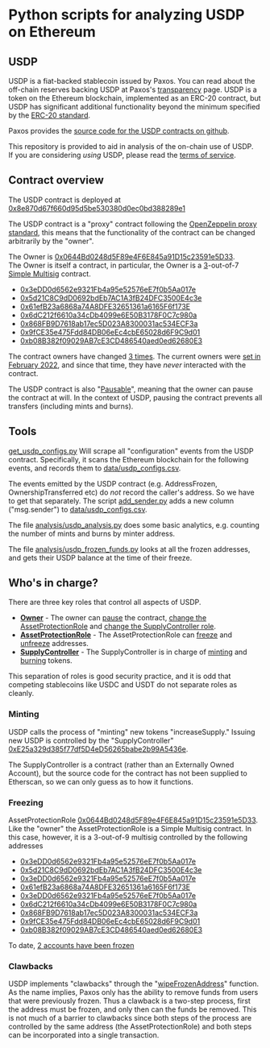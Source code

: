 # Python scripts for analyzing USDP on Ethereum

## USDP

USDP is a fiat-backed stablecoin issued by Paxos.  You can read about the off-chain reserves backing USDP at Paxos's [transparency](https://paxos.com/regulation-and-transparency/) page.
USDP is a token on the Ethereum blockchain, implemented as an ERC-20 contract, but USDP has significant additional functionality beyond the minimum specified by the [ERC-20 standard](https://ethereum.org/en/developers/docs/standards/tokens/erc-20/).

Paxos provides the [source code for the USDP contracts on github](https://github.com/paxosglobal/usdp-contracts).

This repository is provided to aid in analysis of the on-chain use of USDP.  
If you are considering *using* USDP, please read the [terms of service](https://paxos.com/stablecoin-terms-and-conditions/).

## Contract overview

The USDP contract is deployed at [0x8e870d67f660d95d5be530380d0ec0bd388289e1](https://etherscan.io/address/0x8e870d67f660d95d5be530380d0ec0bd388289e1)

The USDP contract is a "proxy" contract following the [OpenZeppelin proxy standard](https://docs.openzeppelin.com/contracts/4.x/api/proxy), this means that the 
functionality of the contract can be changed arbitrarily by the "owner".

The Owner is [0x0644Bd0248d5F89e4F6E845a91D15c23591e5D33](https://etherscan.io/address/0x0644Bd0248d5F89e4F6E845a91D15c23591e5D33).  
The Owner is itself a contract, in particular, the Owner is a [3](https://etherscan.io/address/0x0644Bd0248d5F89e4F6E845a91D15c23591e5D33#readContract#F1)-out-of-7 [Simple Multisig](https://github.com/christianlundkvist/simple-multisig) 
contract.

* [0x3eDD0d6562e9321Fb4a95e52576eE7f0b5Aa017e](https://etherscan.io/address/0x3eDD0d6562e9321Fb4a95e52576eE7f0b5Aa017e)
* [0x5d21C8C9dD0692bdEb7AC1A3fB24DFC3500E4c3e](https://etherscan.io/address/0x5d21C8C9dD0692bdEb7AC1A3fB24DFC3500E4c3e)
* [0x61efB23a6868a74A8DFE32651361a6165F6f173E](https://etherscan.io/address/0x61efB23a6868a74A8DFE32651361a6165F6f173E)
* [0x6dC212f6610a34cDb4099e6E50B3178F0C7c980a](https://etherscan.io/address/0x6dC212f6610a34cDb4099e6E50B3178F0C7c980a)
* [0x868FB9D7618ab17ec5D023A8300031ac534ECF3a](https://etherscan.io/address/0x868FB9D7618ab17ec5D023A8300031ac534ECF3a)
* [0x9fCE35e475Fdd84DB06eEc4cbE65028d6F9C9d01](https://etherscan.io/address/0x9fCE35e475Fdd84DB06eEc4cbE65028d6F9C9d01)
* [0xb08B382f09029AB7cE3CD486540aed0ed62680E3](https://etherscan.io/address/0xb08B382f09029AB7cE3CD486540aed0ed62680E3)

The contract owners have changed [3 times](https://bloxy.info/txs/calls_sc/0x0644bd0248d5f89e4f6e845a91d15c23591e5d33?signature_id=1494288).
The current owners were [set in February 2022](https://etherscan.io/tx/0xb84579abb8df34672e5d1fcd57da30fec4fcf6900f63ce80ddd976c57e1d69f6), and since that time, they have *never* 
interacted with the contract.

The USDP contract is also "[Pausable](https://docs.openzeppelin.com/contracts/4.x/api/security#Pausable)", meaning that the owner can pause the contract at will.  In the context of 
USDP, pausing the contract prevents all transfers (including mints and burns).

## Tools

[get_usdp_configs.py](get_usdp_configs.py) Will scrape all "configuration" events from the USDP contract.  Specifically, it scans the Ethereum blockchain for the following events, 
and records them to [data/usdp_configs.csv](data/usdp_configs.csv).

The events emitted by the USDP contract (e.g. AddressFrozen, OwnershipTransferred etc) do *not* record the caller's address.  So we have to get that separately.
The script [add_sender.py](add_sender.py) adds a new column ("msg.sender") to [data/usdp_configs.csv](data/usdp_configs.csv).

The file [analysis/usdp_analysis.py](analysis/usdp_analysis.py) does some basic analytics, e.g. counting the number of mints and burns by minter address.

The file [analysis/usdp_frozen_funds.py](analysis/usdp_frozen_funds.py) looks at all the frozen addresses, and gets their USDP balance at the time of their freeze.

## Who's in charge?

There are three key roles that control all aspects of USDP.

* **[Owner](https://etherscan.io/address/0x0644Bd0248d5F89e4F6E845a91D15c23591e5D33)** - The owner can [pause](https://github.com/paxosglobal/usdp-contracts/blob/master/contracts/USDPImplementationV3.sol#L346) the contract, 
[change the AssetProtectionRole](https://github.com/paxosglobal/usdp-contracts/blob/master/contracts/USDPImplementationV3.sol#L368) and [change the SupplyController role](https://github.com/paxosglobal/usdp-contracts/blob/master/contracts/USDPImplementationV3.sol#L429).
* **[AssetProtectionRole](https://etherscan.io/address/0x0644Bd0248d5F89e4F6E845a91D15c23591e5D33)** - The AssetProtectionRole can [freeze](https://github.com/paxosglobal/usdp-contracts/blob/master/contracts/USDPImplementationV3.sol#L429) and [unfreeze](https://github.com/paxosglobal/usdp-contracts/blob/master/contracts/USDPImplementationV3.sol#L392)
addresses.
* **[SupplyController](https://etherscan.io/address/0xE25a329d385f77df5D4eD56265babe2b99A5436e)** - The SupplyController is in charge of [minting](https://github.com/paxosglobal/usdp-contracts/blob/master/contracts/USDPImplementationV3.sol#L445) and [burning](https://github.com/paxosglobal/usdp-contracts/blob/master/contracts/USDPImplementationV3.sol#L458) 
tokens.

This separation of roles is good security practice, and it is odd that competing stablecoins like USDC and USDT do not separate roles as cleanly.

### Minting

USDP calls the process of "minting" new tokens "increaseSupply."
Issuing new USDP is controlled by the "SupplyController" [0xE25a329d385f77df5D4eD56265babe2b99A5436e](https://etherscan.io/address/0xE25a329d385f77df5D4eD56265babe2b99A5436e).

The SupplyController is a contract (rather than an Externally Owned Account), but the source code for the contract has not been supplied to Etherscan, 
so we can only guess as to how it functions.

### Freezing

AssetProtectionRole [0x0644Bd0248d5F89e4F6E845a91D15c23591e5D33](https://etherscan.io/address/0x0644Bd0248d5F89e4F6E845a91D15c23591e5D33).  
Like the "owner" the AssetProtectionRole is a Simple Multisig contract.  In this case, however, it is a 3-out-of-9 multisig
controlled by the following addresses

* [0x3eDD0d6562e9321Fb4a95e52576eE7f0b5Aa017e](https://etherscan.io/address/0x3eDD0d6562e9321Fb4a95e52576eE7f0b5Aa017e)
* [0x5d21C8C9dD0692bdEb7AC1A3fB24DFC3500E4c3e](https://etherscan.io/address/0x5d21C8C9dD0692bdEb7AC1A3fB24DFC3500E4c3e)
* [0x3eDD0d6562e9321Fb4a95e52576eE7f0b5Aa017e](https://etherscan.io/address/0x3eDD0d6562e9321Fb4a95e52576eE7f0b5Aa017e)
* [0x61efB23a6868a74A8DFE32651361a6165F6f173E](https://etherscan.io/address/0x61efB23a6868a74A8DFE32651361a6165F6f173E)
* [0x3eDD0d6562e9321Fb4a95e52576eE7f0b5Aa017e](https://etherscan.io/address/0x3eDD0d6562e9321Fb4a95e52576eE7f0b5Aa017e)
* [0x6dC212f6610a34cDb4099e6E50B3178F0C7c980a](https://etherscan.io/address/0x6dC212f6610a34cDb4099e6E50B3178F0C7c980a)
* [0x868FB9D7618ab17ec5D023A8300031ac534ECF3a](https://etherscan.io/address/0x868FB9D7618ab17ec5D023A8300031ac534ECF3a)
* [0x9fCE35e475Fdd84DB06eEc4cbE65028d6F9C9d01](https://etherscan.io/address/0x9fCE35e475Fdd84DB06eEc4cbE65028d6F9C9d01)
* [0xb08B382f09029AB7cE3CD486540aed0ed62680E3](https://etherscan.io/address/0xb08B382f09029AB7cE3CD486540aed0ed62680E3)

To date, [2 accounts have been frozen](https://bloxy.info/txs/events_sc/0x8e870d67f660d95d5be530380d0ec0bd388289e1?signature_id=406756)

### Clawbacks

USDP implements "clawbacks" through the "[wipeFrozenAddress](https://github.com/paxosglobal/usdp-contracts/blob/master/contracts/USDPImplementationV3.sol#L403)" function.
As the name implies, Paxos only has the ability to remove funds from users that were previously frozen.  Thus a clawback is a two-step process, first the address 
must be frozen, and only then can the funds be removed.  This is not much of a barrier to clawbacks since both steps of the process are controlled by the same address (the AssetProtectionRole)
and both steps can be incorporated into a single transaction.
